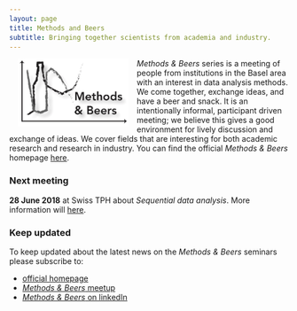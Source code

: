 ```yaml
---
layout: page
title: Methods and Beers
subtitle: Bringing together scientists from academia and industry.
---
```


<img align="left" src="/img/MBlogo.jpg" style="width: 200px;" hspace="15px"/> _Methods & Beers_ series is a meeting of people from institutions in the Basel area with an interest in data analysis methods. We come together, exchange ideas, and have a beer and snack. It is an intentionally informal, participant driven meeting; we believe this gives a good environment for lively discussion and exchange of ideas. We cover fields that are interesting for both academic research and research in industry. You can find the official _Methods & Beers_ homepage [here][link MandB].

### Next meeting
**28 June 2018** at Swiss TPH about _Sequential data analysis_. More information will [here][link future events MandB].

### Keep updated
To keep updated about the latest news on the _Methods & Beers_ seminars please subscribe to:
 - [official homepage][link MandB]
 - [_Methods & Beers_ meetup][link MBmeetup]
 - [_Methods & Beers_ on linkedIn][link MBlinkedIn]

[link MandB]: https://BaselComputationalCommunityInResearch.github.io
[link MBmeetup]: https://www.meetup.com/Basel-Computational-Methods-for-Research-Community-BCMRC/
[link MBlinkedIn]: https://www.linkedin.com/groups/8609764
[link MBBSSE]: https://www.bsse.ethz.ch/department/D-BSSE-Initiatives/Basel-Computational-Methods-for-Research-Community.html
[link future events MandB]: https://methods-and-beers.ch/seminar/futureevents/
